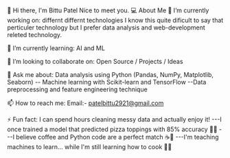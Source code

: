 👋 Hi there, I'm Bittu Patel
Nice to meet you.
💻 About Me
🔭 I’m currently working on: differnt differnt technologies I know this quite dificult to say that perticuler technology but I prefer data analysis and web-development releted technology.  

🌱 I’m currently learning: AI and ML

👯 I’m looking to collaborate on: Open Source / Projects / Ideas

💬 Ask me about: Data analysis using Python (Pandas, NumPy, Matplotlib, Seaborn) -- Machine learning with Scikit-learn and TensorFlow --Data preprocessing and feature engineering technique

📫 How to reach me: Email:- patelbittu2921@gmail.com


⚡ Fun fact: I can spend hours cleaning messy data and actually enjoy it! ---I once trained a model that predicted pizza toppings with 85% accuracy 🍕🤖 ---I believe coffee and Python code are a perfect match ☕🐍 ---I'm teaching machines to learn... while I'm still learning how to cook 🍳🧠
